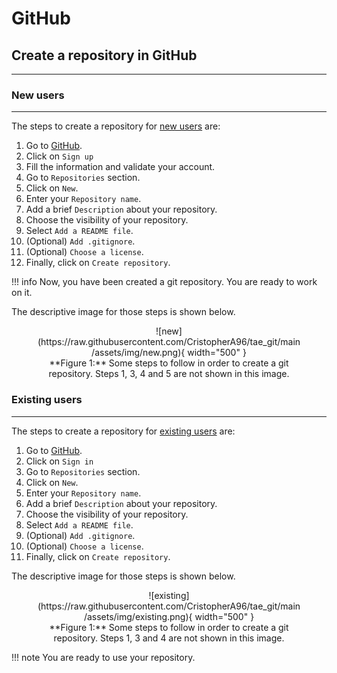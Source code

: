 # GitHub 

## Create a repository in GitHub
***

### New users
---

The steps to create a repository for <u>new users</u> are:

1. Go to <a href="https://github.com/"  target="_blank" rel="noopener">GitHub</a>.
2. Click on `Sign up`
3. Fill the information and validate your account.
4. Go to `Repositories` section.
5. Click on `New`.
6. Enter your `Repository name`.
7. Add a brief `Description` about your repository.
8. Choose the visibility of your repository.
9. Select `Add a README file`.
10. (Optional) `Add .gitignore`.
11. (Optional) `Choose a license`.
12. Finally, click on `Create repository`.

!!! info
    Now, you have been created a git repository. You are ready to work on it.

The descriptive image for those steps is shown below.

<center>
    <figure markdown>
        ![new](https://raw.githubusercontent.com/CristopherA96/tae_git/main/assets/img/new.png){ width="500" }
        <figcaption>**Figure 1:** Some steps to follow in order to create a git repository. Steps 1, 3, 4 and 5 are not shown in this image.</figcaption>
    </figure>
</center>

### Existing users
---

The steps to create a repository for <u>existing users</u> are:

1. Go to <a href="https://github.com/"  target="_blank" rel="noopener">GitHub</a>.
2. Click on `Sign in`
3. Go to `Repositories` section.
4. Click on `New`.
5. Enter your `Repository name`.
6. Add a brief `Description` about your repository.
7. Choose the visibility of your repository.
8. Select `Add a README file`.
9. (Optional) `Add .gitignore`.
10. (Optional) `Choose a license`.
11. Finally, click on `Create repository`.

The descriptive image for those steps is shown below.

<center>
    <figure markdown>
        ![existing](https://raw.githubusercontent.com/CristopherA96/tae_git/main/assets/img/existing.png){ width="500" }
        <figcaption>**Figure 1:** Some steps to follow in order to create a git repository. Steps 1, 3 and 4 are not shown in this image.</figcaption>
    </figure>
</center>

!!! note
    You are ready to use your repository.
